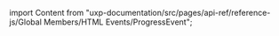 
import Content from "uxp-documentation/src/pages/api-ref/reference-js/Global Members/HTML Events/ProgressEvent";

<Content query="product=xd"/>
